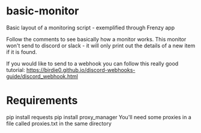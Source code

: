 # basic-monitor
Basic layout of a monitoring script - exemplified through Frenzy app

Follow the comments to see basically how a monitor works. This monitor won't send to discord or slack - it will only print out the details of a new item if it is found.

If you would like to send to a webhook you can follow this really good tutorial:
https://birdie0.github.io/discord-webhooks-guide/discord_webhook.html

# Requirements
pip install requests
pip install proxy_manager
You'll need some proxies in a file called proxies.txt in the same directory
